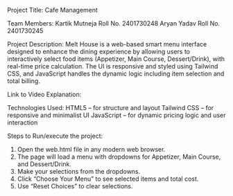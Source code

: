 Project Title: Cafe Management

Team Members:
Kartik Mutneja Roll No. 2401730248
Aryan Yadav    Roll No. 2401730245

Project Description: 
Melt House is a web-based smart menu interface designed to enhance the dining experience by allowing users to interactively select food items (Appetizer, Main Course, Dessert/Drink), with real-time price calculation. The UI is responsive and styled using Tailwind CSS, and JavaScript handles the dynamic logic including item selection and total billing.

Link to Video Explanation:

Technologies Used: 
HTML5 – for structure and layout
Tailwind CSS – for responsive and minimalist UI
JavaScript – for dynamic pricing logic and user interaction

Steps to Run/execute the project:
1. Open the web.html file in any modern web browser.
2. The page will load a menu with dropdowns for Appetizer, Main Course, and Dessert/Drink.
3. Make your selections from the dropdowns.
4. Click “Choose Your Menu” to see selected items and total cost.
5. Use “Reset Choices” to clear selections.



